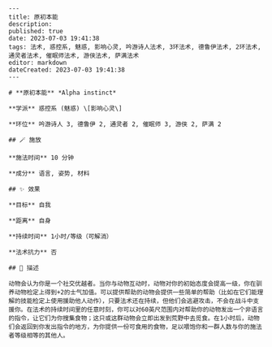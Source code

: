 
    ---
    title: 原初本能
    description: 
    published: true
    date: 2023-07-03 19:41:38
    tags: 法术, 惑控系, 魅惑, 影响心灵, 吟游诗人法术, 3环法术, 德鲁伊法术, 2环法术, 通灵者法术, 催眠师法术, 游侠法术, 萨满法术
    editor: markdown
    dateCreated: 2023-07-03 19:41:38
    ---

    # **原初本能** *Alpha instinct*

    **学派** 惑控系 (魅惑) \[影响心灵\] 

    **环位** 吟游诗人 3, 德鲁伊 2, 通灵者 2, 催眠师 3, 游侠 2, 萨满 2

    ## 🪄 施放

    **施法时间** 10 分钟

    **成分** 语言, 姿势, 材料

    ## ✨ 效果 

    **目标** 自我 

    **距离** 自身  

    **持续时间** 1小时/等级（可解消） 

    **法术抗力** 否

    ## 📖 描述

    动物会认为你是一个社交优越者。当你与动物互动时，动物对你的初始态度会提高一级，你在驯养动物检定上得到+2的士气加值。可以提供帮助的动物会提供一些简单的帮助（比如在它们能理解的技能检定上使用援助他人动作），只要法术还在持续，但他们会逃避攻击，不会在战斗中支援你。在法术的持续时间里的任意时刻，你可以对60英尺范围内对帮助你的动物发出一个非语言的指令，让它们为你搜集食物；这只或这群动物会立即出发到荒野中去觅食。在1小时后，动物们会返回到你发出指令的地方，为你提供一份可食用的食物，足以喂饱你和一群人数与你的施法者等级相等的其他人。
    
